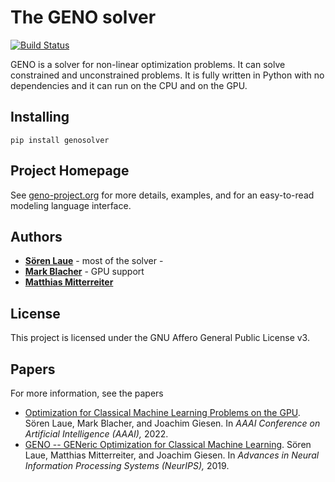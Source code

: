 # The GENO solver

[![Build Status](https://app.travis-ci.com/slaue/genosolver.svg?token=6e4Ji9xEp8uDra4uHsxu&branch=main)](https://travis-ci.com/slaue/genosolver)

GENO is a solver for non-linear optimization problems. It can solve constrained and unconstrained problems. It is fully written in Python with no dependencies and it can run on the CPU and on the GPU.

## Installing

```
pip install genosolver
```

## Project Homepage

See [geno-project.org](http://www.geno-project.org) for more details, examples, and for an easy-to-read  modeling language interface.


## Authors

* [**Sören Laue**](https://theinf2.informatik.uni-jena.de/People/Soeren+Laue.html) - most of the solver -
* [**Mark Blacher**](https://theinf2.informatik.uni-jena.de/People/Mark+Blacher.html) - GPU support
* [**Matthias Mitterreiter**](https://theinf2.informatik.uni-jena.de/People/Matthias+Mitterreiter.html)


## License

This project is licensed under the GNU Affero General Public License v3.

## Papers

For more information, see the papers 
* [Optimization for Classical Machine Learning Problems on the GPU](https://aaai.org/Conferences/AAAI-22). Sören Laue, Mark Blacher, and Joachim Giesen. In *AAAI Conference on Artificial Intelligence (AAAI),* 2022.
* [GENO -- GENeric Optimization for Classical Machine Learning](http://papers.nips.cc/paper/8491-geno-generic-optimization-for-classical-machine-learning). Sören Laue, Matthias Mitterreiter, and Joachim Giesen. In *Advances in Neural Information Processing Systems (NeurIPS),* 2019.
